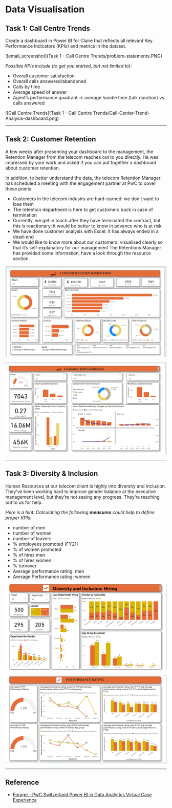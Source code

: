 # Data Visualisation

## Task 1: Call Centre Trends
Create a dashboard in Power BI for Claire that reflects all relevant Key Performance Indicators (KPIs) and metrics in the dataset.

![email_screenshot](Task 1 - Call Centre Trends/problem-statements.PNG)

*Possible KPIs include (to get you started, but not limited to):*
- Overall customer satisfaction
- Overall calls answered/abandoned
- Calls by time
- Average speed of answer
- Agent’s performance quadrant -> average handle time (talk duration) vs calls answered

![Call Centre Trends](Task 1 - Call Centre Trends/Call-Center-Trend-Analysis-dashboard.png)
___
## Task 2: Customer Retention
A few weeks after presenting your dashboard to the management, the Retention Manager from the telecom reaches out to you directly. He was impressed by your work and asked if you can put together a dashboard about customer retention.

In addition, to better understand the data, the telecom Retention Manager has scheduled a meeting with the engagement partner at PwC to cover these points:
- Customers in the telecom industry are hard-earned: we don’t want to lose them
- The retention department is here to get customers back in case of termination
- Currently, we get in touch after they have terminated the contract, but this is reactionary: it would be better to know in advance who is at risk
- We have done customer analysis with Excel: it has always ended in a dead-end
- We would like to know more about our customers: visualised clearly so that it’s self-explanatory for our management The Retentions Manager has provided some information, have a look through the resource section.

![Customer Churn Analysis](https://github.com/arbaazkhaan/Data_Visualisation/blob/84d66dfa4aabe33db33035f623bc44a37653b4d3/Task-2%3A%20Customer%20Retention/Customer%20Churn%20Analysis.png)

![Customer Churn Analysis](https://github.com/arbaazkhaan/Data_Visualisation/blob/84d66dfa4aabe33db33035f623bc44a37653b4d3/Task-2%3A%20Customer%20Retention/Customer%20Risk%20Analysis.png)
___
## Task 3: Diversity & Inclusion
Human Resources at our telecom client is highly into diversity and inclusion. They’ve been working hard to improve gender balance at the executive management level, but they’re not seeing any progress. They’re reaching out to us for help.

*Here is a hint: Calculating the following **measures** could help to define proper KPIs:*
- number of men
- number of women
- number of leavers
- % employees promoted (FY21)
- % of women promoted
- % of hires men
- % of hires women
- % turnover 
- Average performance rating: men
- Average Performance rating: women

![Diversity & Inclusion - 1](https://github.com/arbaazkhaan/Data_Visualisation/blob/84d66dfa4aabe33db33035f623bc44a37653b4d3/Task%203%20-%20Diversity%20and%20Inclusion/Diversity%20and%20Inclusion.png)

![Diversity & Inclusion - 2](https://github.com/arbaazkhaan/Data_Visualisation/blob/84d66dfa4aabe33db33035f623bc44a37653b4d3/Task%203%20-%20Diversity%20and%20Inclusion/Promotion.png)

___
## Reference
 - [Forage - PwC Switzerland Power BI in Data Analytics Virtual Case Experience](https://www.theforage.com/virtual-internships/prototype/a87GpgE6tiku7q3gu/PwC-Power-BI-Virtual-Case-Experience?ref=YE8xFPAvMcvzKecnK)
